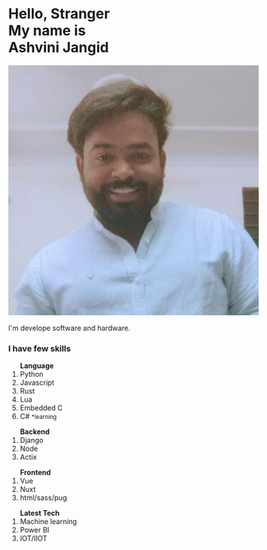 <!DOCTYPE html>
<html lang="en">
<head>
        <meta charset="UTF-8">
        <meta http-equiv="X-UA-Compatible" content="IE=edge">
        <meta name="viewport" content="width=device-width, initial-scale=1.0">
</head>
<body>
        <div class="col-12 text-center p-4">
                <h1 class="col-12 h2 ">Hello, Stranger <br> My name is <br> 
                <strong>Ashvini Jangid</strong></h1>
                <img class="col-md-4 col-6" src="/assets/img.jpg" alt="Ashvini Jangid">
                <p>I'm develope software and hardware.</p>
                <h3>I have few skills</h3>
                <div class="row mt-5">
                        <div class="col-md-4 col-6">
                                <ol class="text-start">
                                        <strong> Language </strong>
                                        <li>Python</li>
                                        <li>Javascript</li>
                                        <li>Rust</li>
                                        <li>Lua</li>
                                        <li>Embedded C</li>
                                        <li>C# <small>*learning</small></li>
                                </ol>
                        </div>
                        <div class="col-md-4 col-6">
                                <ol class="text-start">
                                        <strong> Backend </strong>
                                        <li>Django</li>
                                        <li>Node</li>
                                        <li>Actix</li>
                                </ol>
                                <ol class="text-start">
                                        <strong> Frontend </strong>
                                        <li>Vue</li>
                                        <li>Nuxt</li>
                                        <li>html/sass/pug</li>
                                </ol>
                        </div>
                        <div class="col-md-4 col-6">
                                <ol class="text-start">
                                        <strong>Latest Tech</strong>
                                        <li>Machine learning</li>
                                        <li>Power BI</li>
                                        <li>IOT/IIOT</li>
                                </ol>
                        </div>
                </div>
    </div>
</body>
</html>